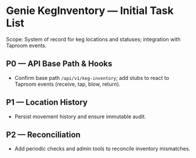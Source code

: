 # Genie KegInventory — Initial Task List

Scope: System of record for keg locations and statuses; integration with Taproom events.

## P0 — API Base Path & Hooks
- Confirm base path `/api/v1/keg-inventory`; add stubs to react to Taproom events (receive, tap, blow, return).

## P1 — Location History
- Persist movement history and ensure immutable audit.

## P2 — Reconciliation
- Add periodic checks and admin tools to reconcile inventory mismatches.
